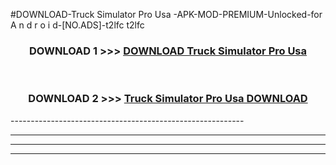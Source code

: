 #DOWNLOAD-Truck Simulator Pro Usa -APK-MOD-PREMIUM-Unlocked-for A n d r o i d-[NO.ADS]-t2lfc t2lfc 



<div align="center">

<h3>DOWNLOAD 1 >>> <a href="https://t.co/FKmqrqFo6t??judul=Truck Simulator Pro Usa ">DOWNLOAD Truck Simulator Pro Usa </a></h3><br>

<h3>DOWNLOAD 2 >>> <a href="https://t.co/FKmqrqFo6t??judul=Truck Simulator Pro Usa ">Truck Simulator Pro Usa  DOWNLOAD </a></h3>

</div>
----------------------------------------------------------

----------------------------------------------------------

----------------------------------------------------------

----------------------------------------------------------



